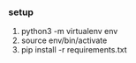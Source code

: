 ### setup
1. python3 -m virtualenv env
2. source env/bin/activate
3. pip install -r requirements.txt